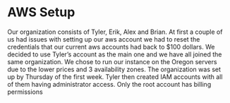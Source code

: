 # AWS Setup

 Our organization consists of Tyler, Erik, Alex and Brian. At first a couple of us had issues with setting up our aws account we had to reset the credentials that our current aws accounts had back to $100 dollars. We decided to use Tyler’s account as the main one and we have all joined the same organization. We chose to run our instance on the Oregon servers due to the lower prices and 3 availability zones. The organization was set up by Thursday of the first week. Tyler then created IAM accounts with all of them having administrator access. Only the root account has billing permissions
